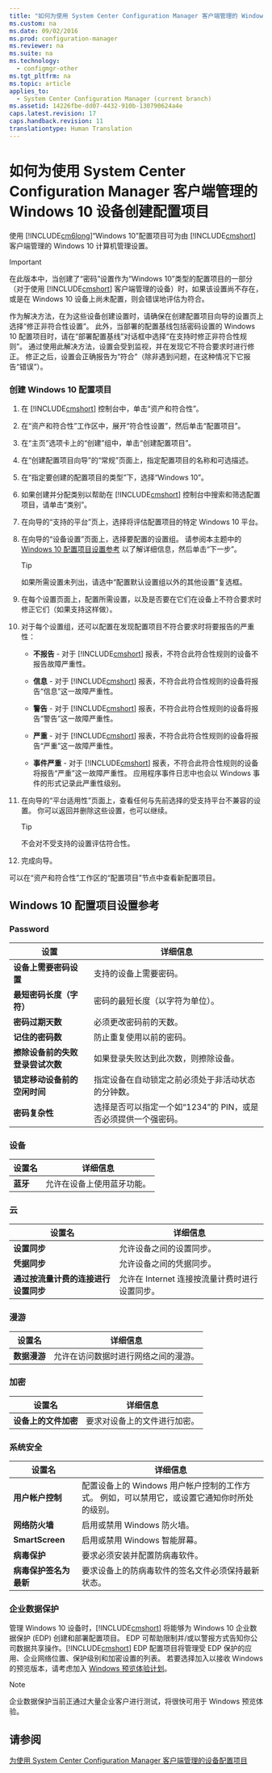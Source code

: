 ```yaml
---
title: "如何为使用 System Center Configuration Manager 客户端管理的 Windows 10 设备创建配置项目"
ms.custom: na
ms.date: 09/02/2016
ms.prod: configuration-manager
ms.reviewer: na
ms.suite: na
ms.technology: 
  - configmgr-other
ms.tgt_pltfrm: na
ms.topic: article
applies_to: 
  - System Center Configuration Manager (current branch)
ms.assetid: 14226fbe-dd07-4432-910b-130790624a4e
caps.latest.revision: 17
caps.handback.revision: 11
translationtype: Human Translation
---
```

# 如何为使用 System Center Configuration Manager 客户端管理的 Windows 10 设备创建配置项目
使用 [!INCLUDE[cm6long](../LocTest/includes/cm6long_md.md)]“Windows 10”配置项目可为由 [!INCLUDE[cmshort](../LocTest/includes/cmshort_md.md)] 客户端管理的 Windows 10 计算机管理设置。  
  
> [!IMPORTANT]  
>  在此版本中，当创建了“密码”设置作为“Windows 10”类型的配置项目的一部分（对于使用 [!INCLUDE[cmshort](../LocTest/includes/cmshort_md.md)] 客户端管理的设备）时，如果该设置尚不存在，或是在 Windows 10 设备上尚未配置，则会错误地评估为符合。  
>   
>  作为解决方法，在为这些设备创建设置时，请确保在创建配置项目向导的设置页上选择“修正非符合性设置”。 此外，当部署的配置基线包括密码设置的 Windows 10 配置项目时，请在“部署配置基线”对话框中选择“在支持时修正非符合性规则”。 通过使用此解决方法，设置会受到监视，并在发现它不符合要求时进行修正。 修正之后，设置会正确报告为“符合”（除非遇到问题，在这种情况下它报告“错误”）。  
  
### 创建 Windows 10 配置项目  
  
1.  在 [!INCLUDE[cmshort](../LocTest/includes/cmshort_md.md)] 控制台中，单击“资产和符合性”。  
  
2.  在“资产和符合性”工作区中，展开“符合性设置”，然后单击“配置项目”。  
  
3.  在“主页”选项卡上的“创建”组中，单击“创建配置项目”。  
  
4.  在“创建配置项目向导”的“常规”页面上，指定配置项目的名称和可选描述。  
  
5.  在“指定要创建的配置项目的类型”下，选择“Windows 10”。  
  
6.  如果创建并分配类别以帮助在 [!INCLUDE[cmshort](../LocTest/includes/cmshort_md.md)] 控制台中搜索和筛选配置项目，请单击“类别”。  
  
7.  在向导的“支持的平台”页上，选择将评估配置项目的特定 Windows 10 平台。  
  
8.  在向导的“设备设置”页面上，选择要配置的设置组。 请参阅本主题中的 [Windows 10 配置项目设置参考](#BKMK_Ref) 以了解详细信息，然后单击“下一步”。  
  
    > [!TIP]  
    >  如果所需设置未列出，请选中“配置默认设置组以外的其他设置”复选框。  
  
9. 在每个设置页面上，配置所需设置，以及是否要在它们在设备上不符合要求时修正它们（如果支持这样做）。  
  
10. 对于每个设置组，还可以配置在发现配置项目不符合要求时将要报告的严重性：  
  
    -   **不报告** \- 对于 [!INCLUDE[cmshort](../LocTest/includes/cmshort_md.md)] 报表，不符合此符合性规则的设备不报告故障严重性。  
  
    -   **信息** \- 对于 [!INCLUDE[cmshort](../LocTest/includes/cmshort_md.md)] 报表，不符合此符合性规则的设备将报告“信息”这一故障严重性。  
  
    -   **警告** \- 对于 [!INCLUDE[cmshort](../LocTest/includes/cmshort_md.md)] 报表，不符合此符合性规则的设备将报告“警告”这一故障严重性。  
  
    -   **严重** \- 对于 [!INCLUDE[cmshort](../LocTest/includes/cmshort_md.md)] 报表，不符合此符合性规则的设备将报告“严重”这一故障严重性。  
  
    -   **事件严重** \- 对于 [!INCLUDE[cmshort](../LocTest/includes/cmshort_md.md)] 报表，不符合此符合性规则的设备将报告“严重”这一故障严重性。 应用程序事件日志中也会以 Windows 事件的形式记录此严重性级别。  
  
11. 在向导的“平台适用性”页面上，查看任何与先前选择的受支持平台不兼容的设置。 你可以返回并删除这些设置，也可以继续。  
  
    > [!TIP]  
    >  不会对不受支持的设置评估符合性。  
  
12. 完成向导。  
  
 可以在“资产和符合性”工作区的“配置项目”节点中查看新配置项目。  
  
##  <a name="BKMK_Ref"></a> Windows 10 配置项目设置参考  
  
### Password  
  
|设置|详细信息|  
|--------|----------|  
|**设备上需要密码设置**|支持的设备上需要密码。|  
|**最短密码长度（字符）**|密码的最短长度（以字符为单位）。|  
|**密码过期天数**|必须更改密码前的天数。|  
|**记住的密码数**|防止重复使用以前的密码。|  
|**擦除设备前的失败登录尝试次数**|如果登录失败达到此次数，则擦除设备。|  
|**锁定移动设备前的空闲时间**|指定设备在自动锁定之前必须处于非活动状态的分钟数。|  
|**密码复杂性**|选择是否可以指定一个如“1234”的 PIN，或是否必须提供一个强密码。|  
  
###  <a name="BKMK_Device"></a> 设备  
  
|设置名|详细信息|  
|---------|----------|  
|**蓝牙**|允许在设备上使用蓝牙功能。|  
  
### 云  
  
|设置名|详细信息|  
|---------|----------|  
|**设置同步**|允许设备之间的设置同步。|  
|**凭据同步**|允许设备之间的凭据同步。|  
|**通过按流量计费的连接进行设置同步**|允许在 Internet 连接按流量计费时进行设置同步。|  
  
### 漫游  
  
|设置名|详细信息|  
|---------|----------|  
|**数据漫游**|允许在访问数据时进行网络之间的漫游。|  
  
### 加密  
  
|设置名|详细信息|  
|---------|----------|  
|**设备上的文件加密**|要求对设备上的文件进行加密。|  
  
### 系统安全  
  
|设置名|详细信息|  
|---------|----------|  
|**用户帐户控制**|配置设备上的 Windows 用户帐户控制的工作方式。 例如，可以禁用它，或设置它通知你时所处的级别。|  
|**网络防火墙**|启用或禁用 Windows 防火墙。|  
|**SmartScreen**|启用或禁用 Windows 智能屏幕。|  
|**病毒保护**|要求必须安装并配置防病毒软件。|  
|**病毒保护签名为最新**|要求设备上的防病毒软件的签名文件必须保持最新状态。|  
  
### 企业数据保护  
 管理 Windows 10 设备时，[!INCLUDE[cmshort](../LocTest/includes/cmshort_md.md)] 将能够为 Windows 10 企业数据保护 \(EDP\) 创建和部署配置项目。 EDP 可帮助限制并\/或以警报方式告知你公司数据共享操作。[!INCLUDE[cmshort](../LocTest/includes/cmshort_md.md)] EDP 配置项目将管理受 EDP 保护的应用、企业网络位置、保护级别和加密设置的列表。 若要选择加入以接收 Windows 的预览版本，请考虑加入 [Windows 预览体验计划](https://insider.windows.com/)。  
  
> [!NOTE]  
>  企业数据保护当前正通过大量企业客户进行测试，将很快可用于 Windows 预览体验。  
  
## 请参阅  
 [为使用 System Center Configuration Manager 客户端管理的设备配置项目](../LocTest/Configuration-items-for-devices-managed-with-the-System-Center-Configuration-Manager-client.md)